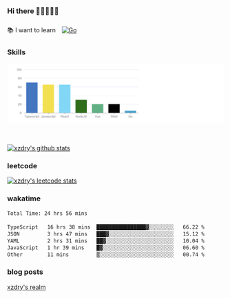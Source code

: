 ### Hi there 👋👋👋👋👋

 :books: I want to learn <a href="https://go.dev/" target="_blank"><img style="margin: 10px" src="https://profilinator.rishav.dev/skills-assets/go-original.svg" alt="Go" height="50" /></a>  

### Skills
![](img/2022-09-05-22-04-20.png)

<br />

[![xzdry's github stats](https://github-readme-stats.vercel.app/api?username=xzdry&count_private=true&show_icons=true&theme=vue)](https://github.com/xzdry)

### leetcode
[![xzdry's leetcode stats](https://leetcard.jacoblin.cool/xzdry-2?theme=light&font=Anek%20Kannada&site=cn)](https://leetcode.cn/u/xzdry-2/)

### wakatime
<!--START_SECTION:waka-->

```text
Total Time: 24 hrs 56 mins

TypeScript   16 hrs 38 mins  ████████████████▓░░░░░░░░   66.22 %
JSON         3 hrs 47 mins   ███▓░░░░░░░░░░░░░░░░░░░░░   15.12 %
YAML         2 hrs 31 mins   ██▓░░░░░░░░░░░░░░░░░░░░░░   10.04 %
JavaScript   1 hr 39 mins    █▓░░░░░░░░░░░░░░░░░░░░░░░   06.60 %
Other        11 mins         ▒░░░░░░░░░░░░░░░░░░░░░░░░   00.74 %
```

<!--END_SECTION:waka-->

### blog posts
[xzdry's realm](https://www.justdry.net/)
